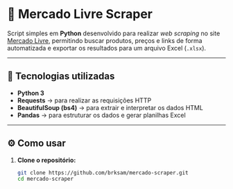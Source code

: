 # 🛒 Mercado Livre Scraper

Script simples em **Python** desenvolvido para realizar *web scraping* no site [Mercado Livre](https://www.mercadolivre.com.br/), permitindo buscar produtos, preços e links de forma automatizada e exportar os resultados para um arquivo Excel (`.xlsx`).

---

## 🚀 Tecnologias utilizadas
- **Python 3**
- **Requests** → para realizar as requisições HTTP  
- **BeautifulSoup (bs4)** → para extrair e interpretar os dados HTML  
- **Pandas** → para estruturar os dados e gerar planilhas Excel  

---

## ⚙️ Como usar

1. **Clone o repositório:**
   ```bash
   git clone https://github.com/brksam/mercado-scraper.git
   cd mercado-scraper
